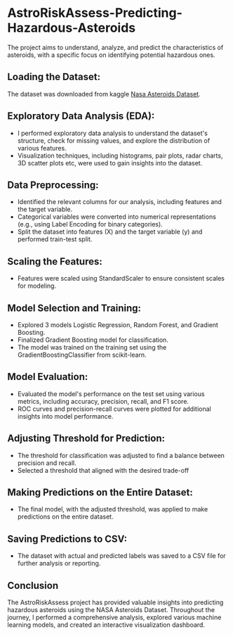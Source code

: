 # AstroRiskAssess-Predicting-Hazardous-Asteroids

The project aims to understand, analyze, and predict the characteristics of asteroids, with a specific focus on identifying potential hazardous ones.

## Loading the Dataset:
The dataset was downloaded from kaggle [Nasa Asteroids Dataset](/kaggle/input/nasa-asteroids-dataset/Nasa_Asteroids_Data.csv). 

## Exploratory Data Analysis (EDA):

- I performed exploratory data analysis to understand the dataset's structure, check for missing values, and explore the distribution of various features.
- Visualization techniques, including histograms, pair plots, radar charts, 3D scatter plots etc, were used to gain insights into the dataset.

## Data Preprocessing:

- Identified the relevant columns for our analysis, including features and the target variable.
- Categorical variables were converted into numerical representations (e.g., using Label Encoding for binary categories).
- Split the dataset into features (X) and the target variable (y) and performed train-test split.

## Scaling the Features:

- Features were scaled using StandardScaler to ensure consistent scales for modeling.

## Model Selection and Training:

- Explored 3 models Logistic Regression, Random Forest, and Gradient Boosting.
- Finalized  Gradient Boosting model for classification.
- The model was trained on the training set using the GradientBoostingClassifier from scikit-learn.

## Model Evaluation:

- Evaluated the model's performance on the test set using various metrics, including accuracy, precision, recall, and F1 score.
- ROC curves and precision-recall curves were plotted for additional insights into model performance.

## Adjusting Threshold for Prediction:
- The threshold for classification was adjusted to find a balance between precision and recall.
- Selected a threshold that aligned with the desired trade-off

## Making Predictions on the Entire Dataset:
 - The final model, with the adjusted threshold, was applied to make predictions on the entire dataset.

## Saving Predictions to CSV:

- The dataset with actual and predicted labels was saved to a CSV file for further analysis or reporting.

## Conclusion 
The AstroRiskAssess project has provided valuable insights into predicting hazardous asteroids using the NASA Asteroids Dataset. Throughout the journey, I performed a comprehensive analysis, explored various machine learning models, and created an interactive visualization dashboard.

